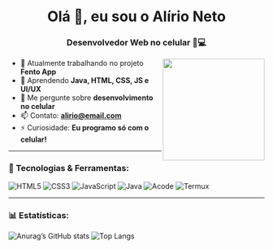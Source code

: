 <h1 align="center">Olá 👋, eu sou o Alírio Neto</h1>
<h3 align="center">Desenvolvedor Web no celular 📱💻</h3>

<img align="right" src="https://i.imgur.com/CGIoFeK.png" width="200"/>

- 🔭 Atualmente trabalhando no projeto **Fento App**
- 🌱 Aprendendo **Java, HTML, CSS, JS e UI/UX**
- 💬 Me pergunte sobre **desenvolvimento no celular**
- 📫 Contato: **alirio@email.com**
- ⚡ Curiosidade: **Eu programo só com o celular!**

---

### 🚀 Tecnologias & Ferramentas:

![HTML5](https://img.shields.io/badge/HTML5-E34F26?style=flat&logo=html5&logoColor=white)
![CSS3](https://img.shields.io/badge/CSS3-1572B6?style=flat&logo=css3&logoColor=white)
![JavaScript](https://img.shields.io/badge/JavaScript-F7DF1E?style=flat&logo=javascript&logoColor=black)
![Java](https://img.shields.io/badge/Java-ED8B00?style=flat&logo=java&logoColor=white)
![Acode](https://img.shields.io/badge/Acode-%23000000.svg?style=flat&logo=android&logoColor=white)
![Termux](https://img.shields.io/badge/Termux-000000?style=flat&logo=gnu-bash&logoColor=white)

---

### 📊 Estatísticas:

![Anurag’s GitHub stats](https://github-readme-stats.vercel.app/api?username=alirioneto&show_icons=true&theme=tokyonight)
![Top Langs](https://github-readme-stats.vercel.app/api/top-langs/?username=alirioneto&layout=compact&theme=tokyonight)
